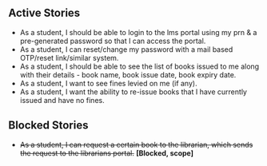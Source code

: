 ## Active Stories
- As a student, I should be able to login to the lms portal using my prn & a pre-generated password so that I can access the portal.
- As a student, I can reset/change my password with a mail based OTP/reset link/similar system.
- As a student, I should be able to see the list of books issued to me along with their details - book name, book issue date, book expiry date.
- As a student, I want to see fines levied on me (if any).
- As a student, I want the ability to re-issue books that I have currently issued and have no fines. 

## Blocked Stories
- ~~As a student, I can request a certain book to the librarian, which sends the request to the librarians portal.~~ **[Blocked, scope]**